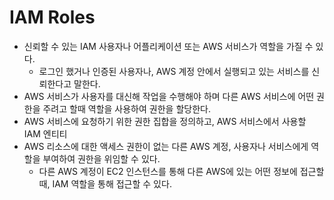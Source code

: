 # IAM Roles
- 신뢰할 수 있는 IAM 사용자나 어플리케이션 또는 AWS 서비스가 역할을 가질 수 있다.
  - 로그인 했거나 인증된 사용자나, AWS 계정 안에서 실행되고 있는 서비스를 신뢰한다고 말한다.
- AWS 서비스가 사용자를 대신해 작업을 수행해야 하며 다른 AWS 서비스에 어떤 권한을 주려고 할때 역할을 사용하여 권한을 할당한다.
- AWS 서비스에 요청하기 위한 권한 집합을 정의하고, AWS 서비스에서 사용할 IAM 엔티티
- AWS 리소스에 대한 액세스 권한이 없는 다른 AWS 계정, 사용자나 서비스에게 역할을 부여하여 권한을 위임할 수 있다.
  - 다른 AWS 계정이 EC2 인스턴스를 통해 다른 AWS에 있는 어떤 정보에 접근할 때, IAM 역할을 통해 접근할 수 있다.
  